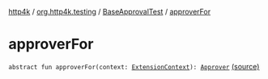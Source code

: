 [http4k](../../index.md) / [org.http4k.testing](../index.md) / [BaseApprovalTest](index.md) / [approverFor](./approver-for.md)

# approverFor

`abstract fun approverFor(context: `[`ExtensionContext`](https://junit.org/junit5/docs/5.6.0/api/org/junit/jupiter/api/extension/ExtensionContext.html)`): `[`Approver`](../-approver/index.md) [(source)](https://github.com/http4k/http4k/blob/master/http4k-testing-approval/src/main/kotlin/org/http4k/testing/ApprovalTest.kt#L31)